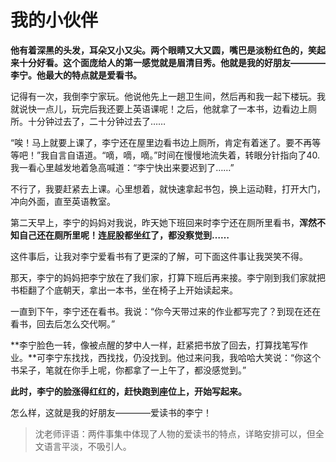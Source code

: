 # 我的小伙伴 #

**他有着深黑的头发，耳朵又小又尖。两个眼睛又大又圆，嘴巴是淡粉红色的，笑起来十分好看。这个面庞给人的第一感觉就是眉清目秀。他就是我的好朋友————李宁。他最大的特点就是爱看书。**

记得有一次，我倒李宁家玩。他说他先上一趟卫生间，然后再和我一起下楼玩。我就说快一点儿，玩完后我还要上英语课呢！之后，他就拿了一本书，边看边上厕所。十分钟过去了，二十分钟过去了……

“唉！马上就要上课了，李宁还在屋里边看书边上厕所，肯定有着迷了。要不再等等吧！”我自言自语道。“嘀，嘀，嘀。”时间在慢慢地流失着，转眼分针指向了40.我一看心里越发地着急高喊道：“李宁快出来要迟到了……”

不行了，我要赶紧去上课。心里想着，就快速拿起书包，换上运动鞋，打开大门，冲向外面，直至英语教室。

第二天早上，李宁的妈妈对我说，昨天她下班回来时李宁还在厕所里看书，**浑然不知自己还在厕所里呢！连屁股都坐红了，都没察觉到……**

这件事后，让我对李宁爱看书有了更深的了解，可下面这件事让我哭笑不得。

那天，李宁的妈妈把李宁放在了我们家，打算下班后再来接。李宁刚到我们家就把书柜翻了个底朝天，拿出一本书，坐在椅子上开始读起来。

一直到下午，李宁还在看书。我说：“你今天带过来的作业都写完了？到现在还在看书，回去后怎么交代啊。”

**李宁脸色一转，像被点醒的梦中人一样，赶紧把书放了回去，打算找笔写作业。**可李宁东找找，西找找，仍没找到。他过来问我，我哈哈大笑说：“你这个书呆子，笔就在你手上呢，你都拿了一上午了，都没感觉到。”

**此时，李宁的脸涨得红红的，赶快跑到座位上，开始写起来。**

怎么样，这就是我的好朋友————爱读书的李宁！

> 沈老师评语：两件事集中体现了人物的爱读书的特点，详略安排可以，但全文语言平淡，不吸引人。